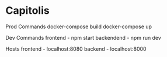 # Capitolis

Prod Commands
docker-compose build 
docker-compose up


Dev Commands
frontend - npm start 
backendend - npm run dev 

Hosts
frontend - localhost:8080
backend - localhost:8000
